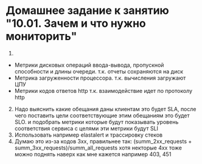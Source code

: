 # Домашнее задание к занятию "10.01. Зачем и что нужно мониторить"

1.
- Метрики дисковых операций ввода-вывода, пропускной способности и длины очереди. т.к. отчеты сохраняются на диск
- Метрика загруженности процессора. т.к. вычисления загружают ЦПУ
- Метрики кодов ответов http т.к. взаимодействие идет по протоколу http
2. Надо выяснить какие обещания даны клиентам это будет SLA, после чего поставить цели соответствующие этим обещаниям это будет SLO. и подобрать метрики которые будут показывать уровень соответствия сервиса с целями эти метрики будут SLI
3. Использовать например elastalert и трассировку стеков
4. Думаю это из-за кодов 3хх, правильнее так: (summ_2xx_requests + summ_3xx_requests)/summ_all_requests хотя некторые 4хх тоже можно поднять наверх как мне кажется например 403, 451
